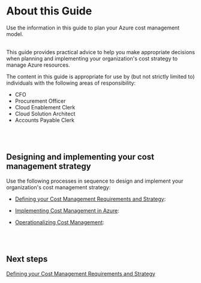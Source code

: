 # About this Guide
Use the information in this guide to plan your Azure cost management model. 
<br />
<br />

This guide provides practical advice to help you make appropriate decisions when planning and implementing your organization's cost strategy to manage Azure resources.

The content in this guide is appropriate for use by (but not strictly limited to) individuals with the following areas of responsibility:
- CFO
- Procurement Officer
- Cloud Enablement Clerk 
- Cloud Solution Architect
- Accounts Payable Clerk
<br />
<br />

## Designing and implementing your cost management strategy
Use the following processes in sequence to design and implement your organization's cost management strategy:

- [Defining your Cost Management Requirements and Strategy](New-1.0-Defining-your-Cost-Management-Requirements-and-Strategy.md):  

- [Implementing Cost Management in Azure](New-2.0-Implementing-cost-management-in-Azure.md):  

- [Operationalizing Cost Management](New-3.0-Operationalizing-Cost-Management.md):  
<br />
<br />

## Next steps
[Defining your Cost Management Requirements and Strategy](New-1.0-Defining-your-Cost-Management-Requirements-and-Strategy.md)
